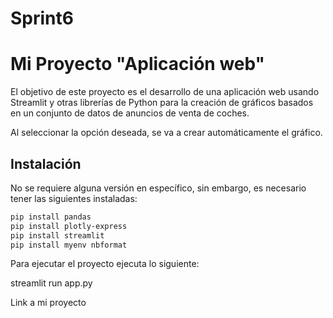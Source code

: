 # Sprint6
# Mi Proyecto "Aplicación web"

El objetivo de este proyecto es el desarrollo de una aplicación web usando Streamlit y otras librerías de Python para la creación de gráficos basados en un conjunto de datos de anuncios de venta de coches.

Al seleccionar la opción deseada, se va a crear automáticamente el gráfico.

## Instalación

No se requiere alguna versión en específico, sin embargo, es necesario tener las siguientes instaladas:

```bash
pip install pandas
pip install plotly-express
pip install streamlit
pip install myenv nbformat
```

Para ejecutar el proyecto ejecuta lo siguiente:

streamlit run app.py

Link a mi proyecto
